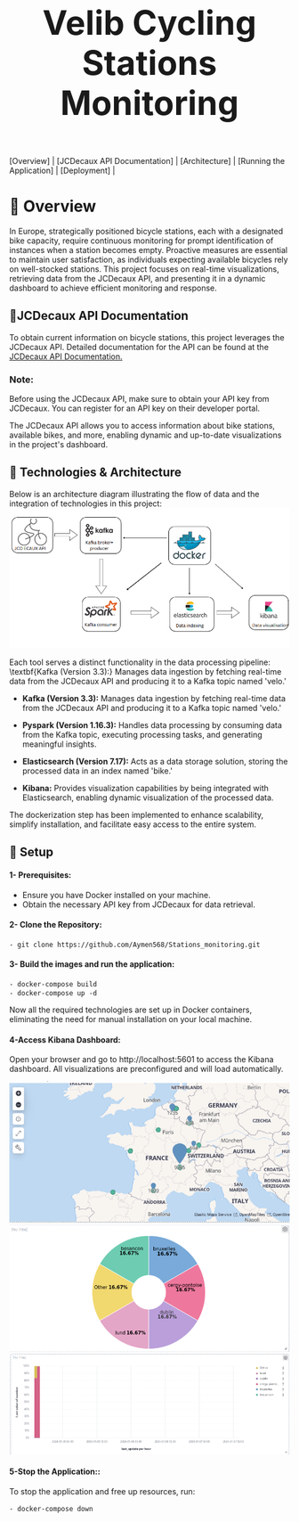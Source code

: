 # <p align="center" style="font-size: 60px;"><strong>Velib Cycling Stations Monitoring</strong> </p> 

[Overview] | [JCDecaux API Documentation] | [Architecture] | [Running the Application] | [Deployment] |




# 🔗 Overview

In Europe, strategically positioned bicycle stations, each with a designated bike capacity, require continuous monitoring for prompt identification of instances when a station becomes empty. Proactive measures are essential to maintain user satisfaction, as individuals expecting available bicycles rely on well-stocked stations. This project focuses on real-time visualizations, retrieving data from the JCDecaux API, and presenting it in a dynamic dashboard to achieve efficient monitoring and response.




## 🔗JCDecaux API Documentation
To obtain current information on bicycle stations, this project leverages the JCDecaux API. Detailed documentation for the API can be found at the [JCDecaux API Documentation.](https://developer.jcdecaux.com/#/home)

### Note:
Before using the JCDecaux API, make sure to obtain your API key from JCDecaux. You can register for an API key on their developer portal.

The JCDecaux API allows you to access information about bike stations, available bikes, and more, enabling dynamic and up-to-date visualizations in the project's dashboard.
## 🔗 Technologies & Architecture

Below is an architecture diagram illustrating the flow of data and the integration of technologies in this project:
![Architecture](/media/pipeline.png)

Each tool serves a distinct functionality in the data processing pipeline:
\textbf{Kafka (Version 3.3):} Manages data ingestion by fetching real-time data from the JCDecaux API and producing it to a Kafka topic named 'velo.'

- **Kafka (Version 3.3):** Manages data ingestion by fetching real-time data from the JCDecaux API and producing it to a Kafka topic named 'velo.'

- **Pyspark (Version 1.16.3):** Handles data processing by consuming data from the Kafka topic, executing processing tasks, and generating meaningful insights.

- **Elasticsearch (Version 7.17):** Acts as a data storage solution, storing the processed data in an index named 'bike.'

- **Kibana:** Provides visualization capabilities by being integrated with Elasticsearch, enabling dynamic visualization of the processed data.

The dockerization step has been implemented to enhance scalability, simplify installation, and facilitate easy access to the entire system.

## 🔗 Setup


#### 1-  Prerequisites:
- Ensure you have Docker installed on your machine.
- Obtain the necessary API key from JCDecaux for data retrieval.

#### 2-  Clone the Repository:

    - git clone https://github.com/Aymen568/Stations_monitoring.git

#### 3- Build the images and run the application:

    - docker-compose build
    - docker-compose up -d

Now all the required technologies are set up in Docker containers, eliminating the need for manual installation on your local machine.

#### 4-Access Kibana Dashboard:
Open your browser and go to http://localhost:5601 to access the Kibana dashboard.
All visualizations are preconfigured and will load automatically.
            
![Architecture](/media/map2.png) ![Architecture](/media/pie.png)
![Architecture](/media/courba1.png)  

#### 5-Stop the Application::

To stop the application and free up resources, run:

    - docker-compose down
